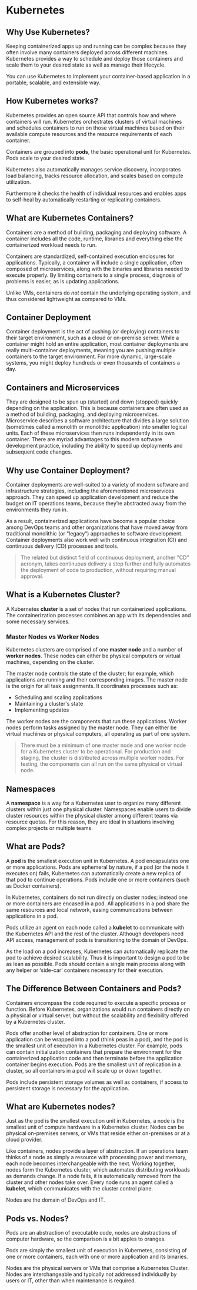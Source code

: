 # Kubernetes
## Why Use Kubernetes?

Keeping containerized apps up and running can be complex because they often involve many containers deployed across different machines. Kubernetes provides a way to schedule and deploy those containers and scale them to your desired state as well as manage their lifecycle. 

You can use Kubernetes to implement your container-based application in a portable, scalable, and extensible way.


## How Kubernetes works?

Kubernetes provides an open source API that controls how and where containers will run.
Kubernetes orchestrates clusters of virtual machines and schedules containers to run on those virtual machines based on their available compute resources and the resource requirements of each container. 

Containers are grouped into **pods**, the basic operational unit for Kubernetes. Pods scale to your desired state.

Kubernetes also automatically manages service discovery, incorporates load balancing, tracks resource allocation, and scales based on compute utilization. 

Furthermore it checks the health of individual resources and enables apps to self-heal by automatically restarting or replicating containers.


## What are Kubernetes Containers?

Containers are a method of building, packaging and deploying software. A container includes all the code, runtime, libraries and everything else the containerized workload needs to run.

Containers are standardized, self-contained execution enclosures for applications. Typically, a container will include a single application, often composed of microservices, along with the binaries and libraries needed to execute properly. By limiting containers to a single process, diagnosis of problems is easier, as is updating applications. 

Unlike VMs, containers do _not_ contain the underlying operating system, and thus considered lightweight as compared to VMs. 


## Container Deployment 

Container deployment is the act of pushing (or deploying) containers to their target environment, such as a cloud or on-premise server. While a container might hold an entire application, most container deployments are really multi-container deployments, meaning you are pushing multiple containers to the target environment. For more dynamic, large-scale systems, you might deploy hundreds or even thousands of containers a day.

## Containers and Microservices

They are designed to be spun up (started) and down (stopped) quickly depending on the application. This is because containers are often used as a method of building, packaging, and deploying microservices. Microservice describes a software architecture that divides a large solution (sometimes called a monolith or monolithic application) into smaller logical units. Each of these microservices then runs independently in its own container. There are myriad advantages to this modern software development practice, including the ability to speed up deployments and subsequent code changes. 

## Why use Container Deployment?

Container deployments are well-suited to a variety of modern software and infrastructure strategies, including the aforementioned microservices approach. They can speed up application development and reduce the budget on IT operations teams, because they’re abstracted away from the environments they run in.


As a result, containerized applications have become a popular choice among DevOps teams and other organizations that have moved away from traditional monolithic (or “legacy”) approaches to software development. Container deployments also work well with continuous integration (CI) and continuous delivery (CD) processes and tools.

> The related but distinct field of continuous deployment, another 
"CD" acronym, takes continuous delivery a step further and fully automates the deployment of code to production, without requiring manual approval.


## What is a Kubernetes Cluster?
A Kubernetes **cluster** is a set of nodes that run containerized applications. The containerization processes combines an app with its dependencies and some necessary services. 


### Master Nodes vs Worker Nodes

Kubernetes clusters are comprised of one **master node** and a number of **worker nodes**. These nodes can either be physical computers or virtual machines, depending on the cluster.

The master node controls the state of the cluster; for example, which applications are running and their corresponding images. The master node is the origin for all task assignments. It coordinates processes such as:

- Scheduling and scaling applications
- Maintaining a cluster's state
- Implementing updates


The worker nodes are the components that run these applications. Worker nodes perform tasks assigned by the master node. They can either be virtual machines or physical computers, all operating as part of one system.

> There must be a minimum of one master node and one worker node for a Kubernetes cluster to be operational. For production and staging, the cluster is distributed across multiple worker nodes. For testing, the components can all run on the same physical or virtual node.


## Namespaces 

A **namespace** is a way for a Kubernetes user to organize many different clusters within just one physical cluster. Namespaces enable users to divide cluster resources within the physical cluster among different teams via resource quotas. For this reason, they are ideal in situations involving complex projects or multiple teams. 


## What are Pods?

A **pod** is the smallest execution unit in Kubernetes. A pod encapsulates one or more applications. Pods are ephemeral by nature, if a pod (or the node it executes on) fails, Kubernetes can automatically create a new replica of that pod to continue operations. Pods include one or more containers (such as Docker containers).

In Kubernetes, containers do not run directly on cluster nodes; instead one or more containers are encased in a pod. All applications in a pod share the same resources and local network, easing communications between applications in a pod. 

Pods utilize an agent on each node called a **kubelet** to communicate with the Kubernetes API and the rest of the cluster. Although developers need API access, management of pods is transitioning to the domain of DevOps.


As the load on a pod increases, Kubernetes can automatically replicate the pod to achieve desired scalability. Thus it is important to design a pod to be as lean as possible. Pods should contain a single main process along with any helper or ‘side-car’ containers necessary for their execution.



## The Difference Between Containers and Pods?
Containers encompass the code required to execute a specific process or function. Before Kubernetes, organizations would run containers directly on a physical or virtual server, but without the scalability and flexibility offered by a Kubernetes cluster.


Pods offer another level of abstraction for containers. One or more application can be wrapped into a pod (think peas in a pod), and the pod is the smallest unit of execution in a Kubernetes cluster. For example, pods can contain initialization containers that prepare the environment for the containerized application code and then terminate before the application container begins execution. Pods are the smallest unit of replication in a cluster, so all containers in a pod will scale up or down together.


Pods include persistent storage volumes as well as containers, if access to persistent storage is necessary for the application.

## What are Kubernetes nodes?

Just as the pod is the smallest execution unit in Kubernetes, a node is the smallest unit of compute hardware in a Kubernetes cluster. Nodes can be physical on-premises servers, or VMs that reside either on-premises or at a cloud provider.


Like containers, nodes provide a layer of abstraction. If an operations team thinks of a node as simply a resource with processing power and memory, each node becomes interchangeable with the next. Working together, nodes form the Kubernetes cluster, which automates distributing workloads as demands change. If a node fails, it is automatically removed from the cluster and other nodes take over. Every node runs an agent called a **kubelet**, which communicates with the cluster control plane.

Nodes are the domain of DevOps and IT.

## Pods vs. Nodes?
Pods are an abstraction of executable code, nodes are abstractions of computer hardware, so the comparison is a bit apples to oranges.


Pods are simply the smallest unit of execution in Kubernetes, consisting of one or more containers, each with one or more application and its binaries.


Nodes are the physical servers or VMs that comprise a Kubernetes Cluster. Nodes are interchangeable and typically not addressed individually by users or IT, other than when maintenance is required.






